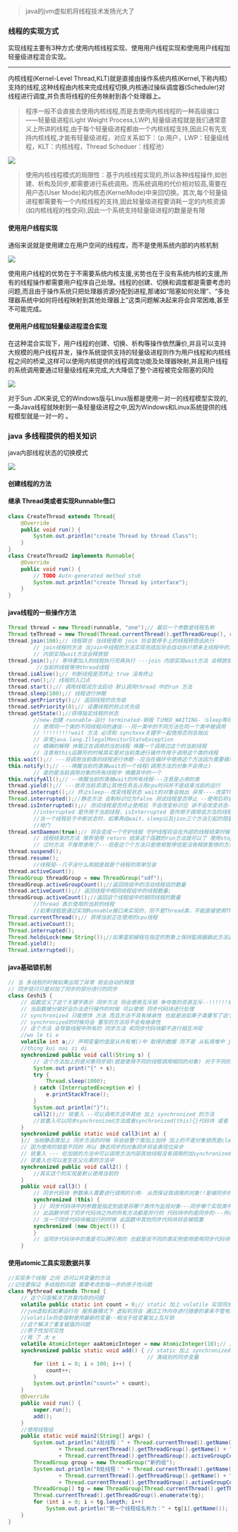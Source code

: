 > java的jvm虚拟机将线程技术发扬光大了

### 线程的实现方式

实现线程主要有3种方式:使用内核线程实现、使用用户线程实现和使用用户线程加轻量级进程混合实现。

------------

内核线程(Kernel-Level Thread,KLT)就是直接由操作系统内核(Kernel,下称内核)支持的线程,这种线程由内核来完成线程切换,内核通过操纵调度器(Scheduler)对线程进行调度,并负责将线程的任务映射到各个处理器上。

> 程序一般不会直接去使用内核线程,而是去使用内核线程的一种高级接口——轻量级进程(Light Weight Process,LWP),轻量级进程就是我们通常意义上所讲的线程,由于每个轻量级进程都由一个内核线程支持,因此只有先支持内核线程,才能有轻量级进程，对应关系如下：（p:用户，LWP：轻量级线程，KLT：内核线程，Thread Scheduer：线程池）

![](blogimg/javathread/1.png)

> 使用内核线程模式的局限性：基于内核线程实现的,所以各种线程操作,如创建、析构及同步,都需要进行系统调用。而系统调用的代价相对较高,需要在用户态(User Mode)和内核态(KernelMode)中来回切换。其次,每个轻量级进程都需要有一个内核线程的支持,因此轻量级进程要消耗一定的内核资源(如内核线程的栈空间),因此一个系统支持轻量级进程的数量是有限

#### 使用用户线程实现

通俗来说就是使用建立在用户空间的线程库，而不是使用系统内部的内核机制  

![](blogimg/javathread/2.png)

使用用户线程的优势在于不需要系统内核支援,劣势也在于没有系统内核的支援,所有的线程操作都需要用户程序自己处理。线程的创建、切换和调度都是需要考虑的问题,而且由于操作系统只把处理器资源分配到进程,那诸如“阻塞如何处理”、“多处理器系统中如何将线程映射到其他处理器上”这类问题解决起来将会异常困难,甚至不可能完成。

#### 使用用户线程加轻量级进程混合实现

在这种混合实现下，用户线程的创建、切换、析构等操作依然廉价,并且可以支持大规模的用户线程并发，操作系统提供支持的轻量级进程则作为用户线程和内核线程之间的桥梁,这样可以使用内核提供的线程调度功能及处理器映射,并且用户线程的系统调用要通过轻量级线程来完成,大大降低了整个进程被完全阻塞的风险

![](blogimg/javathread/3.png)

对于Sun JDK来说,它的Windows版与Linux版都是使用一对一的线程模型实现的,一条Java线程就映射到一条轻量级进程之中,因为Windows和Linux系统提供的线程模型就是一对一的 。

### java 多线程提供的相关知识

java内部线程状态的切换模式

![](blogimg/javathread/4.png)

#### 创建线程的方法

#### 继承 Thread类或者实现Runnable借口

```java
class CreateThread extends Thread{
	@Override
	public void run() {
		System.out.println("create Thread by thread Class");
	}
}
class CreateThread2 implements Runnable{
	@Override
	public void run() {
		// TODO Auto-generated method stub
		System.out.println("create Thread by interface");
	}
}
```

#### java线程的一些操作方法

```java
Thread thread = new Thread(runnable, "one");// 最后一个参数是线程名称
Thread teThread = new Thread(Thread.currentThread().getThreadGroup(), runnable, "123");// 第一个参数传入的线程名称
thread.join(100);// 线程联合 当线程使用 join 将会暂停手上的线程转而去执行
		// join线程的方法 当join中线程的方法实现完成后将会自动执行原来主线程中的方法
		// 内部实现wait方法会释放锁
thread.join();// 等待要加入的线程执行完再执行 ---join 内部实现wait方法 会释放锁 作用等待线程对象销毁(sleep 方法将会到之相关的县城被占用)
	     //当前的线程等待thread线程
thread.isAlive();// 判断线程是否终止 true 没有终止
thread.run();// 线程的入口点
thread.start();// 调用线程润方法启动 默认调用thread 中的run 方法
thread.sleep(100);// 线程进行休眠
thread.getPriority();// 返回线程的优先级
thread.setPriority(8);// 设置线程的抢占优先级
thread.getState();//获得指定线程的状态
		//new-创建 runnable-运行 terminated-销毁 TiMED_WAITING-（sleep等待状态) blocked-（等待锁状态） waiting-（使用wait之后的状态）
		// 使用同一个类的不同线程间的通信---同一类中的不同方法在同一个类中被调用
		// !!!!!!!!!wait 方法 必须和 synchxxx关键字一起使用否则会抛出
		// 异常java.lang.IllegalMonitorStateException
		// 精确的解释 休眠正在调用的当前线程 唤醒一个调用过这个的当前线程
		// 注意有this运算符的时候其实是对当前类进行操作作用于调用这个类的线程
this.wait();// ---将调用当前类的线程进行休眠--应当在循环中使用这个方法因为需要循环检测 <span> </span>// 指的是调用这个方法的一个线程进行休眠而其他的不惊醒休眠 <span> </span>this.wait(10000);// 将调用当前类的线程只进行休眠1s
this.notify();// ---唤醒当前的类被wait的一个线程(调用方法的对象不会停止)
		// 是的是当前调用对象的所有线程中 唤醒其中的一个
this.notifyAll();// --唤醒当前的类被wait的所有线程---注意是占用的类
thread.yield();// ---放弃当前资源让其他任务去占用cpu时间并不是结束当前的运行
thread.interrupt();// 终止sleep--改变线程状态 wait的对象会抛出 异常----改变Thread.isTnterrupted();的状态
Thread.interrupted();//静态方法 会制标识位为false 测试线程是否停止 --使用后将会改变状态 ---这个方法只有一个使用的方法就是使用sleep+interupted抛出异常
thread.isInterrupted();// 测试线程是否终止使用后 不会改变标识位 讲不会改变状态-判断是否使用了interrupted
		//interrupted 是作用于当前线程，isInterrupted 是作用于调用该方法的线程对象所对应的线程。（线程对象对应的线程不一定是当前运行的线程。例如我们可以在A线程中去调用B线程对象的isInterrupted方法。）
		//当一个线程处于中断状态时，如果再由wait、sleep以及jion三个方法引起的阻塞，那么JVM会将线程的中断标志重新设置为false，并抛出一个InterruptedException异常，然后开发人员可以中断状态位“的本质作用-----就是程序员根据try-catch功能块捕捉jvm抛出的InterruptedException异常来做各种处理，比如如何退出线程。
		//地门
thread.setDaemon(true);// 将会变成一个守护线程 守护线程将会在外部的线程结束时候自动的结束
		// 线程结束的方法 推荐使用 return 结束这个函数的run方法就可以了 使用stop可能会发生不可预料的结果
		// 过时方法 不推荐使用了---但是这个个方法只是使用暂停但是没有释放暂停的方法
thread.suspend();
thread.resume();
		//线程组--几乎没什么用就是就是个线程的简单包装
thread.activeCount();
ThreadGroup threadGroup = new ThreadGroup("sdf");
threadGroup.activeGroupCount();//返回线组中的活动线程组的数量
thread.activeCount();//	返回线程中相同线程组中的线程数量;
threadGroup.activeCount();//返回这个线程组中的相同线程的数量
		//Thread 表示使用的当前的线程
		//如果线程是通过实现Runnable接口来实现的，则不是Thread类，不能直接使用Thread.xxxxx，
Thread.currentThread();// 获得当前正在使用的cpu线程	
Thread.activeCount();
Thread.interrupted();
Thread.holdsLock(new String());//如果當前線程在指定的對象上保持監視器鎖此方法返回true。
Thread.yield();
Thread.interrupted();
```

#### java基础锁机制

```java
// 当 多线程的时候如果出现了异常 锁会自动的释放
// 同步锁只只是对加了同步的部分进行的同步
class Ceshi5 {
	// 函数定义了这个关键字表示 同步方法 将会使用互斥锁 争夺类的资源互斥--!!!!!!但是要保证同的线程使用的是相同的类引用
	// 当函数被分装好没办法进行操作的时候 可以使用 同步代码块进行处理
	// synchronized 只能修饰 方法 而且方法不具有继承性 也就是说如果子类重写了这个方法 并且没有在动态的加上
	// synchronized的时候将会 重写的方法将不会有继承性
	// 这个方法 会导致线程中所有的 同步方法 和同步代码块都不进行相互冲突
	//wo le ti e
	volatile int a;// 声明变量的值是从共有堆()中 取得的数据 而不是 从私用堆中 jvm在server模式下  为实现效率没有同步共有私有堆的数据--死记着
	//thing kui nai zi di
	synchronized public void call(String s) {
		// 这个方法加上的是对象同步锁(就是使用不同的线程调用相同的对象) 对于不同的对象 他们之间的synchronized 是没有区别的
		System.out.print("{" + s);
		try {
			Thread.sleep(1000);
		} catch (InterruptedException e) {
			e.printStackTrace();
		}
		System.out.println("}");
		call2();// 锁重入 --可以调用方法中其他 加上 synchronized 的方法
		//锁重入可以同步synchronized方法或者synchronized(this){}代码块 或者 相同对象的synchronized(xx){}代码块
	}
	synchronized public static void call3(int a) {
	}// 当给静态类加上 同步方法的时候 将会给整个类加上加持 加上的不是对象锁而是class类锁 因为静态方法 全局位以可以通过类名直接使用
	// 因为使用的锁是不同的 所以 静态同步的对象同步将会表现位异步
	// 锁重入 --- 在加锁的方法中可以调用方法内部其他线程没有调用的加synchronized的方法
	// 锁重入也可以发生在父元素的方法中
	synchronized public void call2() {
		//其实这个的实现是默认使用当前的
	}
	public void call3() {
		// 同步代码块 参数串入需要进行调用的引用- 从而保证锁调用的对象!!是被同步的
		synchronized (this) {
		} // 同步代码块中的参数是指定到底是将哪个类作为监视对象---同步哪个实现类中的对象
		// 此函数中除了同步代码块之外的所有方法都是并行的 代码块中的是同步的---所以 当发生竞争的时候代码将会先运行其他的东西然后在运行此方法
		// 当一个同步代码块被运行的时候 此函数中其他同步代码块将会被阻塞
		synchronized (new Object()) {
		}
		// 当同步代码块中的类是可以跨引用的 也就是说不同的类实例使用使用同步代码块中的一个属性将会保持同步
	}
```

#### 使用atomic工具实现数据共享

```java
//实现多个线程 之间 访问公共变量的方法
//记住要保证 多线程的问题 需要考虑到每一步的原子性问题
class Mythread extends Thread {
	// 这个只是解决了共享内存的问题
	volatile public static int count = 0;// static 加上 volatile 实现同步变量 实现变量的可见性
	//jvm虚拟机如果运行在 服务器模式下 虚拟机将会 通过工作内存进行随便的拿来不管有没有别人正在使用改变数值
	//volatile将会强制使用最新的变量--相当于给变量加上互斥锁
	//这个解决了重复赋值的问题
	//原子性加可见性
	//我 了 太 e
	volatile AtomicInteger aaAtomicInteger = new AtomicInteger(10);// 声明原子性的变量可以实现原子性
	synchronized public static void add() { // static 加上 synchronized 实现 class
											// 类级别的同步变量
		for (int i = 0; i < 100; i++) {
			count++;
		}
		System.out.println("count=" + count);
	}
	@Override
	public void run() {
		super.run();
		add();
	}
	//使用线程组
	public static void main2(String[] args) {
		System.out.println("A处线程：" + Thread.currentThread().getName() + ", 所属线程："
				+ Thread.currentThread().getThreadGroup().getName() + ", 组中有线程组数量："
				+ Thread.currentThread().getThreadGroup().activeGroupCount());
		ThreadGroup group = new ThreadGroup("新的组");
		System.out.println("B处线程：" + Thread.currentThread().getName() + ", 所属线程："
				+ Thread.currentThread().getThreadGroup().getName() + ", 组中有线程组数量："
				+ Thread.currentThread().getThreadGroup().activeGroupCount());
		ThreadGroup[] tg = new ThreadGroup[Thread.currentThread().getThreadGroup().activeGroupCount()];
		Thread.currentThread().getThreadGroup().enumerate(tg);
		for (int i = 0; i < tg.length; i++)
			System.out.println("第一个线程组名称为：" + tg[i].getName());
	}
}
```

